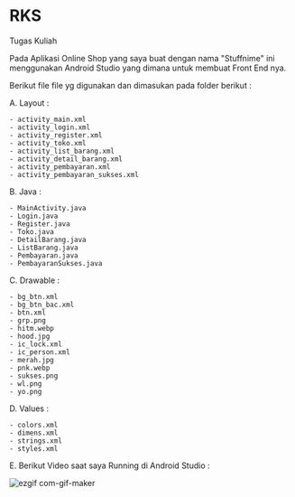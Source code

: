# RKS
Tugas Kuliah

Pada Aplikasi Online Shop yang saya buat dengan nama "Stuffnime" ini menggunakan Android Studio yang dimana untuk membuat Front End nya.

Berikut file file yg digunakan dan dimasukan pada folder berikut :

A. Layout :

    - activity_main.xml
    - activity_login.xml
    - activity_register.xml
    - activity_toko.xml
    - activity_list_barang.xml   
    - activity_detail_barang.xml
    - activity_pembayaran.xml
    - activity_pembayaran_sukses.xml

B. Java :

    - MainActivity.java
    - Login.java
    - Register.java
    - Toko.java
    - DetailBarang.java
    - ListBarang.java
    - Pembayaran.java
    - PembayaranSukses.java
    
C. Drawable :

    - bg_btn.xml
    - bg_btn_bac.xml
    - btn.xml
    - grp.png
    - hitm.webp
    - hood.jpg
    - ic_lock.xml
    - ic_person.xml
    - merah.jpg
    - pnk.webp
    - sukses.png
    - wl.png
    - yo.png
    
D. Values :

    - colors.xml
    - dimens.xml
    - strings.xml
    - styles.xml
    
E. Berikut Video saat saya Running di Android Studio :

![ezgif com-gif-maker](https://user-images.githubusercontent.com/76816980/105640130-3cfa6100-5eb7-11eb-82e7-58b5d2adbcdb.gif)
    
